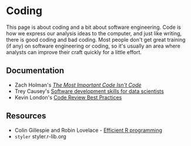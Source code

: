 # Coding

This page is about coding and a bit about software engineering. Code is how we express our analysis ideas to the computer, and just like writing, there is good coding and bad coding. Most people don't get great training (if any) on software engineering or coding, so it's usually an area where analysts can improve their craft quickly for a little effort.



## Documentation

- Zach Holman's [*The Most Important Code Isn't Code*](https://zachholman.com/posts/documentation/)
- Trey Causey's [Software development skills for data scientists](http://treycausey.com/software_dev_skills.html)
- Kevin London's [Code Review Best Practices](https://www.kevinlondon.com/2015/05/05/code-review-best-practices.html)

## Resources

- Colin Gillespie and Robin Lovelace - [Efficient R programming](https://csgillespie.github.io/efficientR/)
- `styler` styler.r-lib.org
